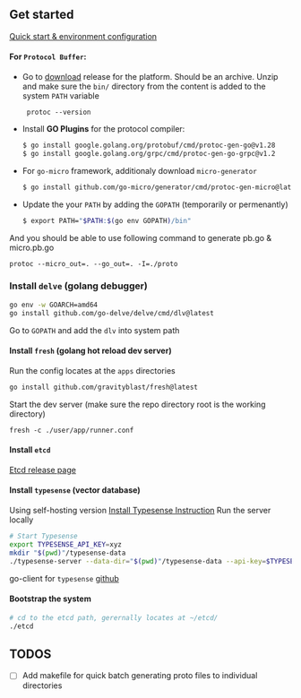 ## Get started

[Quick start & environment configuration](https://grpc.io/docs/languages/go/quickstart/)

#### For `Protocol Buffer`:
  - Go to [download](https://github.com/protocolbuffers/protobuf/releases) release for the platform. Should be an archive. Unzip and make sure the `bin/` directory from the content is added to the system `PATH` variable
    ```
     protoc --version
    ```
  - Install __GO Plugins__ for the protocol compiler:
    ```bash
    $ go install google.golang.org/protobuf/cmd/protoc-gen-go@v1.28
    $ go install google.golang.org/grpc/cmd/protoc-gen-go-grpc@v1.2
    ```
  - For `go-micro` framework, additionaly download `micro-generator`
    ```bash
    $ go install github.com/go-micro/generator/cmd/protoc-gen-micro@latest
    ```
  - Update the your `PATH` by adding the `GOPATH` (temporarily or permenantly)
    ```bash
    $ export PATH="$PATH:$(go env GOPATH)/bin"
    ```

And you should be able to use following command to generate pb.go & micro.pb.go
```
protoc --micro_out=. --go_out=. -I=./proto
```

### Install `delve` (golang debugger)
```bash
go env -w GOARCH=amd64
go install github.com/go-delve/delve/cmd/dlv@latest
```
Go to `GOPATH` and add the `dlv` into system path



#### Install `fresh` (golang hot reload dev server)
Run the config locates at the `apps` directories
```bash
go install github.com/gravityblast/fresh@latest
```

Start the dev server (make sure the repo directory root is the working directory)
```
fresh -c ./user/app/runner.conf
```

#### Install `etcd`
[Etcd release page](https://github.com/etcd-io/etcd/releases/)


#### Install `typesense` (vector database)
Using self-hosting version
[Install Typesense Instruction](https://typesense.org/docs/guide/install-typesense.html#option-2-local-machine-self-hosting)
Run the server locally
```bash
# Start Typesense
export TYPESENSE_API_KEY=xyz
mkdir "$(pwd)"/typesense-data
./typesense-server --data-dir="$(pwd)"/typesense-data --api-key=$TYPESENSE_API_KEY --enable-cors
```


go-client for `typesense` [github](https://github.com/typesense/typesense-go)



#### Bootstrap the system
```bash
# cd to the etcd path, gerernally locates at ~/etcd/
./etcd
```


## TODOS
  
- [ ] Add makefile for quick batch generating proto files to individual directories